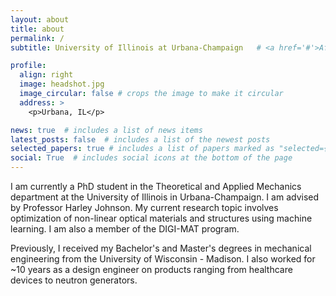 ```yaml
---
layout: about
title: about
permalink: /
subtitle: University of Illinois at Urbana-Champaign   # <a href='#'>Affiliations</a>. 

profile:
  align: right
  image: headshot.jpg
  image_circular: false # crops the image to make it circular
  address: >
    <p>Urbana, IL</p>

news: true  # includes a list of news items
latest_posts: false  # includes a list of the newest posts
selected_papers: true # includes a list of papers marked as "selected={true}"
social: True  # includes social icons at the bottom of the page
---
```


I am currently a PhD student in the Theoretical and Applied Mechanics department at the University of Illinois in Urbana-Champaign.  I am advised by Professor Harley Johnson. My current research topic involves optimization of non-linear optical materials and structures using machine learning. I am also a member of the DIGI-MAT program.  

Previously, I received my Bachelor's and Master's degrees in mechanical engineering from the University of Wisconsin - Madison. I also worked for ~10 years as a design engineer on products ranging from healthcare devices to neutron generators.
